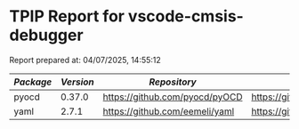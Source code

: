 # TPIP Report for vscode-cmsis-debugger
Report prepared at: 04/07/2025, 14:55:12

| *Package* | *Version* | *Repository* | *License* |
|---|---|---|---|
| pyocd | 0.37.0 | https://github.com/pyocd/pyOCD | https://github.com/pyocd/pyOCD/blob/v0.37.0/LICENSE |
| yaml | 2.7.1 | https://github.com/eemeli/yaml | https://github.com/eemeli/yaml/blob/main/LICENSE |
